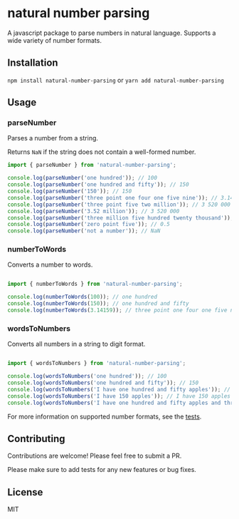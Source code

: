 # natural number parsing
 A javascript package to parse numbers in natural language. Supports a wide variety of number formats.

## Installation
`npm install natural-number-parsing`
or
`yarn add natural-number-parsing`

## Usage

### parseNumber

Parses a number from a string.

Returns `NaN` if the string does not contain a well-formed number.

```javascript
import { parseNumber } from 'natural-number-parsing';

console.log(parseNumber('one hundred')); // 100
console.log(parseNumber('one hundred and fifty')); // 150
console.log(parseNumber('150')); // 150
console.log(parseNumber('three point one four one five nine')); // 3.14159
console.log(parseNumber('three point five two million')); // 3 520 000
console.log(parseNumber('3.52 million')); // 3 520 000
console.log(parseNumber('three million five hundred twenty thousand')); // 3 520 000
console.log(parseNumber('zero point five')); // 0.5
console.log(parseNumber('not a number')); // NaN
```

### numberToWords

Converts a number to words.

```javascript

import { numberToWords } from 'natural-number-parsing';

console.log(numberToWords(100)); // one hundred
console.log(numberToWords(150)); // one hundred and fifty
console.log(numberToWords(3.14159)); // three point one four one five nine

```

### wordsToNumbers

Converts all numbers in a string to digit format.

```javascript

import { wordsToNumbers } from 'natural-number-parsing';

console.log(wordsToNumbers('one hundred')); // 100
console.log(wordsToNumbers('one hundred and fifty')); // 150
console.log(wordsToNumbers('I have one hundred and fifty apples')); // I have 150 apples
console.log(wordsToNumbers('I have 150 apples')); // I have 150 apples
console.log(wordsToNumbers('I have one hundred and fifty apples and three oranges')); // I have 150 apples and 3 oranges
```

For more information on supported number formats, see the [tests](https://github.com/brianbob12/natural-number-parsing/tree/main/package/tests).

## Contributing

Contributions are welcome! Please feel free to submit a PR.

Please make sure to add tests for any new features or bug fixes.

## License

MIT


